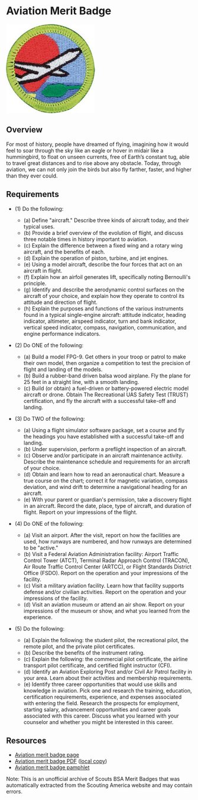 

# Aviation Merit Badge

![Aviation Merit Badge](images/aviation-merit-badge.jpg)

## Overview



For most of history, people have dreamed of flying, imagining how it would feel to soar through the sky like an eagle or hover in midair like a hummingbird, to float on unseen currents, free of Earth’s constant tug, able to travel great distances and to rise above any obstacle. Today, through aviation, we can not only join the birds but also fly farther, faster, and higher than they ever could.

## Requirements

* (1) Do the following:
    * (a) Define "aircraft." Describe three kinds of aircraft today, and their typical uses.
    * (b) Provide a brief overview of the evolution of flight, and discuss three notable times in history important to aviation.
    * (c) Explain the difference between a fixed wing and a rotary wing aircraft, and the benefits of each.
    * (d) Explain the operation of piston, turbine, and jet engines.
    * (e) Using a model aircraft, describe the four forces that act on an aircraft in flight.
    * (f) Explain how an airfoil generates lift, specifically noting Bernoulli's principle.
    * (g) Identify and describe the aerodynamic control surfaces on the aircraft of your choice, and explain how they operate to control its attitude and direction of flight.
    * (h) Explain the purposes and functions of the various instruments found in a typical single-engine aircraft: attitude indicator, heading indicator, altimeter, airspeed indicator, turn and bank indicator, vertical speed indicator, compass, navigation, communication, and engine performance indicators.


* (2) Do ONE of the following:
    * (a) Build a model FPG-9. Get others in your troop or patrol to make their own model, then organize a competition to test the precision of flight and landing of the models.
    * (b) Build a rubber-band driven balsa wood airplane. Fly the plane for 25 feet in a straight line, with a smooth landing.
    * (c) Build (or obtain) a fuel-driven or battery-powered electric model aircraft or drone. Obtain The Recreational UAS Safety Test (TRUST) certification, and fly the aircraft with a successful take-off and landing.


* (3) Do TWO of the following:
    * (a) Using a flight simulator software package, set a course and fly the headings you have established with a successful take-off and landing.
    * (b) Under supervision, perform a preflight inspection of an aircraft.
    * (c) Observe and/or participate in an aircraft maintenance activity. Describe the maintenance schedule and requirements for an aircraft of your choice.
    * (d) Obtain and learn how to read an aeronautical chart. Measure a true course on the chart; correct it for magnetic variation, compass deviation, and wind drift to determine a navigational heading for an aircraft.
    * (e) With your parent or guardian's permission, take a discovery flight in an aircraft. Record the date, place, type of aircraft, and duration of flight. Report on your impressions of the flight.


* (4) Do ONE of the following:
    * (a) Visit an airport. After the visit, report on how the facilities are used, how runways are numbered, and how runways are determined to be "active."
    * (b) Visit a Federal Aviation Administration facility: Airport Traffic Control Tower (ATCT), Terminal Radar Approach Control (TRACON), Air Route Traffic Control Center (ARTCC), or Flight Standards District Office (FSDO). Report on the operation and your impressions of the facility.
    * (c) Visit a military aviation facility. Learn how that facility supports defense and/or civilian activities. Report on the operation and your impressions of the facility.
    * (d) Visit an aviation museum or attend an air show. Report on your impressions of the museum or show, and what you learned from the experience.


* (5) Do the following:
    * (a) Explain the following: the student pilot, the recreational pilot, the remote pilot, and the private pilot certificates.
    * (b) Describe the benefits of the instrument rating.
    * (c) Explain the following: the commercial pilot certificate, the airline transport pilot certificate, and certified flight instructor (CFI).
    * (d) Identify an Aviation Exploring Post and/or Civil Air Patrol facility in your area. Learn about their activities and membership requirements.
    * (e) Identify three career opportunities that would use skills and knowledge in aviation. Pick one and research the training, education, certification requirements, experience, and expenses associated with entering the field. Research the prospects for employment, starting salary, advancement opportunities and career goals associated with this career. Discuss what you learned with your counselor and whether you might be interested in this career.




## Resources

- [Aviation merit badge page](https://www.scouting.org/merit-badges/aviation/)
- [Aviation merit badge PDF](https://filestore.scouting.org/filestore/Merit_Badge_ReqandRes/Pamphlets/Aviation_2024.pdf) ([local copy](files/aviation-merit-badge.pdf))
- [Aviation merit badge pamphlet](https://www.scoutshop.org/bsa-aviation-merit-badge-pamphlet-661044.html)

Note: This is an unofficial archive of Scouts BSA Merit Badges that was automatically extracted from the Scouting America website and may contain errors.